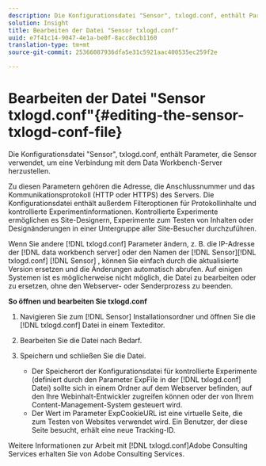 ```yaml
---
description: Die Konfigurationsdatei "Sensor", txlogd.conf, enthält Parameter, die Sensor verwendet, um eine Verbindung mit dem Data Workbench-Server herzustellen.
solution: Insight
title: Bearbeiten der Datei "Sensor txlogd.conf"
uuid: e7f41c14-9047-4e1a-be0f-8acc8ecb1160
translation-type: tm+mt
source-git-commit: 25366087936dfa5e31c5921aac400535ec259f2e

---
```



# Bearbeiten der Datei &quot;Sensor txlogd.conf&quot;{#editing-the-sensor-txlogd-conf-file}

Die Konfigurationsdatei &quot;Sensor&quot;, txlogd.conf, enthält Parameter, die Sensor verwendet, um eine Verbindung mit dem Data Workbench-Server herzustellen.

Zu diesen Parametern gehören die Adresse, die Anschlussnummer und das Kommunikationsprotokoll (HTTP oder HTTPS) des Servers. Die Konfigurationsdatei enthält außerdem Filteroptionen für Protokollinhalte und kontrollierte Experimentinformationen. Kontrollierte Experimente ermöglichen es Site-Designern, Experimente zum Testen von Inhalten oder Designänderungen in einer Untergruppe aller Site-Besucher durchzuführen.

Wenn Sie andere [!DNL txlogd.conf] Parameter ändern, z. B. die IP-Adresse der [!DNL data workbench server] oder den Namen der [!DNL Sensor][!DNL txlogd.conf] [!DNL Sensor] , können Sie einfach durch die aktualisierte Version ersetzen und die Änderungen automatisch abrufen. Auf einigen Systemen ist es möglicherweise nicht möglich, die Datei zu bearbeiten oder zu ersetzen, ohne den Webserver- oder Senderprozess zu beenden.

**So öffnen und bearbeiten Sie txlogd.conf**

1. Navigieren Sie zum [!DNL Sensor] Installationsordner und öffnen Sie die [!DNL txlogd.conf] Datei in einem Texteditor.
1. Bearbeiten Sie die Datei nach Bedarf.
1. Speichern und schließen Sie die Datei.

   * Der Speicherort der Konfigurationsdatei für kontrollierte Experimente (definiert durch den Parameter ExpFile in der [!DNL txlogd.conf] Datei) sollte sich in einem Ordner auf dem Webserver befinden, auf den Ihre Webinhalt-Entwickler zugreifen können oder der von Ihrem Content-Management-System gesteuert wird.
   * Der Wert im Parameter ExpCookieURL ist eine virtuelle Seite, die zum Testen von Websites verwendet wird. Ein Benutzer, der diese Seite besucht, erhält eine neue Tracking-ID.

Weitere Informationen zur Arbeit mit [!DNL txlogd.conf]Adobe Consulting Services erhalten Sie von Adobe Consulting Services.
